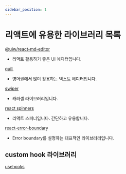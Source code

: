 ```yaml
---
sidebar_position: 1
---
```


# 리액트에 유용한 라이브러리 목록

[@uiw/react-md-editor](https://uiwjs.github.io/react-md-editor/)

- 리액트 활용하기 좋은 UI 에디터입니다.

[quill](https://quilljs.com/)

- 영어권에서 많이 활용하는 텍스트 에디터입니다.

[swiper](https://swiperjs.com/)

- 캐러셀 라이브러리입니다.

[react spinners](https://www.davidhu.io/react-spinners/)

- 리액트 스피너입니다. 간단하고 유용합니다.

[react-error-boundary](https://github.com/bvaughn/react-error-boundary#readme)

- Error boundary를 설정하는 대표적인 라이브러리입니다.

## custom hook 라이브러리

[usehooks](https://usehooks.com/)
